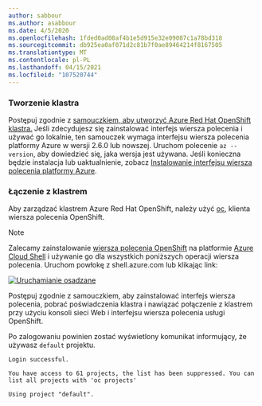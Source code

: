 ```yaml
---
author: sabbour
ms.author: asabbour
ms.date: 4/5/2020
ms.openlocfilehash: 1fded0ad08af4b1e5d915e32e09087c1a78bd318
ms.sourcegitcommit: db925ea0af071d2c81b7f0ae89464214f8167505
ms.translationtype: MT
ms.contentlocale: pl-PL
ms.lasthandoff: 04/15/2021
ms.locfileid: "107520744"
---
```

### <a name="create-the-cluster"></a>Tworzenie klastra

Postępuj zgodnie z [samouczkiem, aby utworzyć Azure Red Hat OpenShift klastra.](../tutorial-create-cluster.md) Jeśli zdecydujesz się zainstalować interfejs wiersza polecenia i używać go lokalnie, ten samouczek wymaga interfejsu wiersza polecenia platformy Azure w wersji 2.6.0 lub nowszej. Uruchom polecenie `az --version`, aby dowiedzieć się, jaka wersja jest używana. Jeśli konieczna będzie instalacja lub uaktualnienie, zobacz [Instalowanie interfejsu wiersza polecenia platformy Azure](/cli/azure/install-azure-cli).

### <a name="connect-to-the-cluster"></a>Łączenie z klastrem

Aby zarządzać klastrem Azure Red Hat OpenShift, należy użyć [oc](https://docs.openshift.com/container-platform/4.7/cli_reference/openshift_cli/getting-started-cli.html), klienta wiersza polecenia OpenShift.

> [!NOTE]
> Zalecamy zainstalowanie [wiersza polecenia OpenShift](../tutorial-connect-cluster.md) na platformie [Azure Cloud Shell](https://shell.azure.com/) i używanie go dla wszystkich poniższych operacji wiersza polecenia. Uruchom powłokę z shell.azure.com lub klikając link:
>
> [![Uruchamianie osadzane](https://docs.microsoft.com/azure/includes/media/cloud-shell-try-it/hdi-launch-cloud-shell.png "Uruchamianie usługi Azure Cloud Shell")](https://shell.azure.com/bash)

Postępuj zgodnie z samouczkiem, aby zainstalować [](../tutorial-connect-cluster.md) interfejs wiersza polecenia, pobrać poświadczenia klastra i nawiązać połączenie z klastrem przy użyciu konsoli sieci Web i interfejsu wiersza polecenia usługi OpenShift.

Po zalogowaniu powinien zostać wyświetlony komunikat informujący, że używasz `default` projektu.

```output
Login successful.

You have access to 61 projects, the list has been suppressed. You can list all projects with 'oc projects'

Using project "default".
```
